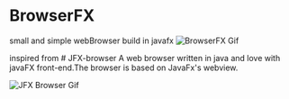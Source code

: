 # BrowserFX
small and simple webBrowser build in javafx
![BrowserFX Gif](https://github.com/God-Hand/BrowserFX/blob/master/Untitled%201.gif)

inspired from # JFX-browser
A web browser written in java and love with javaFX front-end.The browser is based on JavaFx's webview.

![JFX Browser Gif](https://github.com/badarshahzad/JFX-Browser/blob/master/Peek%202018-02-12%2013-09.gif)
